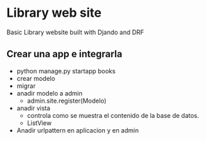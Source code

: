 # Library web site

Basic Library website built with Djando and DRF


## Crear una app e integrarla

* python manage.py startapp books
* crear modelo
* migrar
* anadir modelo a admin
  * admin.site.register(Modelo)
* anadir vista
  * controla como se muestra el contenido de la base de datos.
  * ListView
* Anadir urlpattern en aplicacion y en admin